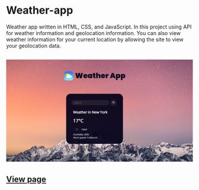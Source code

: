 # Weather-app
Weather app written in HTML, CSS, and JavaScript. In this project using API for weather information and geolocation information. You can also view weather information for your current location by allowing the site to view your geolocation data.
## <img src="./image/Screenshot.png" alt='weather'/>
## <a href="https://ziyaakhundov.github.io/Weather-app/" target="_blank">View page</a>
